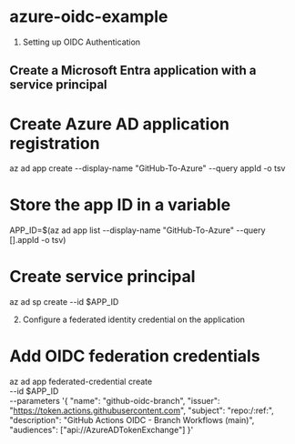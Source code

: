 # azure-oidc-example

1. Setting up OIDC Authentication

## Create a Microsoft Entra application with a service principal
	
# Create Azure AD application registration
az ad app create --display-name "GitHub-To-Azure" --query appId -o tsv
 
# Store the app ID in a variable
APP_ID=$(az ad app list --display-name "GitHub-To-Azure" --query [].appId -o tsv)
 
# Create service principal
az ad sp create --id $APP_ID

2. Configure a federated identity credential on the application

# Add OIDC federation credentials
az ad app federated-credential create \
  --id $APP_ID \
  --parameters '{
    "name": "github-oidc-branch",
    "issuer": "https://token.actions.githubusercontent.com",
    "subject": "repo:<organization>/<repository>:ref:<refpath>",
    "description": "GitHub Actions OIDC - Branch Workflows (main)",
    "audiences": ["api://AzureADTokenExchange"]
}'
